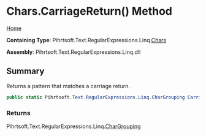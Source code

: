 # Chars\.CarriageReturn\(\) Method

[Home](../../../../../../README.md)

**Containing Type**: Pihrtsoft\.Text\.RegularExpressions\.Linq\.[Chars](../README.md)

**Assembly**: Pihrtsoft\.Text\.RegularExpressions\.Linq\.dll

## Summary

Returns a pattern that matches a carriage return\.

```csharp
public static Pihrtsoft.Text.RegularExpressions.Linq.CharGrouping CarriageReturn()
```

### Returns

Pihrtsoft\.Text\.RegularExpressions\.Linq\.[CharGrouping](../../CharGrouping/README.md)

